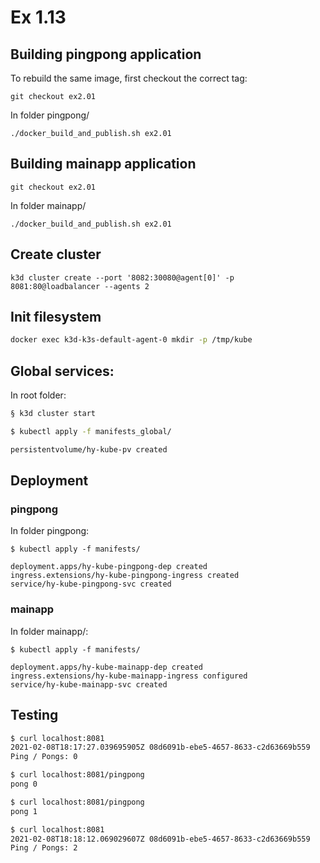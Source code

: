 # Ex 1.13

## Building pingpong application

To rebuild the same image, first checkout the correct tag:

```
git checkout ex2.01
```

In folder pingpong/

```
./docker_build_and_publish.sh ex2.01
```


## Building mainapp application

```
git checkout ex2.01
```

In folder mainapp/

```
./docker_build_and_publish.sh ex2.01
```


## Create cluster

```
k3d cluster create --port '8082:30080@agent[0]' -p 8081:80@loadbalancer --agents 2
```

## Init filesystem

```bash
docker exec k3d-k3s-default-agent-0 mkdir -p /tmp/kube
```

## Global services:

In root folder:

```bash
§ k3d cluster start

$ kubectl apply -f manifests_global/

persistentvolume/hy-kube-pv created
```

## Deployment

### pingpong

In folder pingpong:

```
$ kubectl apply -f manifests/

deployment.apps/hy-kube-pingpong-dep created
ingress.extensions/hy-kube-pingpong-ingress created
service/hy-kube-pingpong-svc created
```

### mainapp

In folder mainapp/:

```
$ kubectl apply -f manifests/

deployment.apps/hy-kube-mainapp-dep created
ingress.extensions/hy-kube-mainapp-ingress configured
service/hy-kube-mainapp-svc created
```


## Testing

```bash
$ curl localhost:8081
2021-02-08T18:17:27.039695905Z 08d6091b-ebe5-4657-8633-c2d63669b559
Ping / Pongs: 0

$ curl localhost:8081/pingpong
pong 0

$ curl localhost:8081/pingpong
pong 1

$ curl localhost:8081 
2021-02-08T18:18:12.069029607Z 08d6091b-ebe5-4657-8633-c2d63669b559
Ping / Pongs: 2
```

